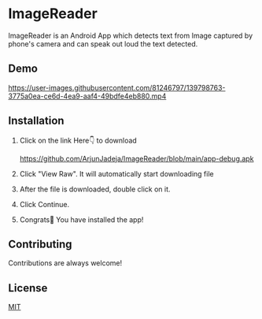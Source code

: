 # ImageReader

ImageReader is an Android App which detects text from Image captured by phone's camera and can speak out loud the text detected.

## Demo

https://user-images.githubusercontent.com/81246797/139798763-3775a0ea-ce6d-4ea9-aaf4-49bdfe4eb880.mp4


## Installation

1. Click on the link Here👇 to download

    https://github.com/ArjunJadeja/ImageReader/blob/main/app-debug.apk

2. Click "View Raw". It will automatically start downloading file

3. After the file is downloaded, double click on it.

4. Click Continue.

5. Congrats🥳 You have installed the app!


## Contributing

Contributions are always welcome!


## License

[MIT](https://choosealicense.com/licenses/mit/)


